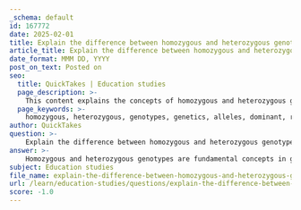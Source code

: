 ```yaml
---
_schema: default
id: 167772
date: 2025-02-01
title: Explain the difference between homozygous and heterozygous genotypes.
article_title: Explain the difference between homozygous and heterozygous genotypes.
date_format: MMM DD, YYYY
post_on_text: Posted on
seo:
  title: QuickTakes | Education studies
  page_description: >-
    This content explains the concepts of homozygous and heterozygous genotypes in genetics, highlighting their differences, examples, and implications on trait expression and inheritance patterns.
  page_keywords: >-
    homozygous, heterozygous, genotypes, genetics, alleles, dominant, recessive, pea plant, inheritance patterns, phenotypic outcomes, genetic makeup, overdominance, fitness advantage
author: QuickTakes
question: >-
    Explain the difference between homozygous and heterozygous genotypes.
answer: >-
    Homozygous and heterozygous genotypes are fundamental concepts in genetics that describe the genetic makeup of an individual concerning a specific gene.\n\n1. **Homozygous Genotypes**: An individual is said to be homozygous for a gene when they possess two identical alleles. This can occur in two forms:\n   - **Homozygous Dominant**: Both alleles are dominant (e.g., AA).\n   - **Homozygous Recessive**: Both alleles are recessive (e.g., aa).\n   In both cases, the individual will express the trait associated with the alleles they possess. For example, a pea plant with a genotype of TT (homozygous dominant) will exhibit tall stems, while a plant with a genotype of tt (homozygous recessive) will exhibit short stems.\n\n2. **Heterozygous Genotypes**: An individual is heterozygous for a gene when they have two different alleles (e.g., Aa). In this case, the dominant allele will typically mask the expression of the recessive allele, leading to the expression of the dominant trait. For instance, a pea plant with a genotype of Tt will also exhibit tall stems due to the presence of the dominant T allele.\n\nThe expression of traits can differ significantly based on whether an individual is homozygous or heterozygous, particularly in the context of dominant and recessive traits. Additionally, heterozygous genotypes can sometimes exhibit a phenomenon known as overdominance, where the heterozygous condition provides a fitness advantage compared to either homozygous condition, as seen in the case of sickle cell disease.\n\nIn summary, the key difference lies in the alleles present:\n- **Homozygous**: Two identical alleles (AA or aa).\n- **Heterozygous**: Two different alleles (Aa). \n\nUnderstanding these concepts is crucial for predicting inheritance patterns and the potential phenotypic outcomes in offspring.
subject: Education studies
file_name: explain-the-difference-between-homozygous-and-heterozygous-genotypes.md
url: /learn/education-studies/questions/explain-the-difference-between-homozygous-and-heterozygous-genotypes
score: -1.0
---
```


&nbsp;